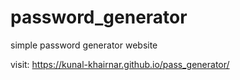 # password_generator
 simple password generator website 
 
visit: https://kunal-khairnar.github.io/pass_generator/
 
 
